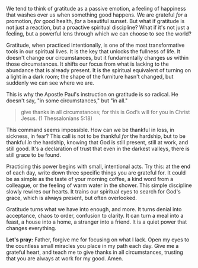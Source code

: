 We tend to think of gratitude as a passive emotion, a feeling of happiness that washes over us when something good happens. We are grateful *for* a promotion, *for* good health, *for* a beautiful sunset. But what if gratitude is not just a reaction, but a proactive spiritual discipline? What if it's not just a feeling, but a powerful lens through which we can choose to see the world?

Gratitude, when practiced intentionally, is one of the most transformative tools in our spiritual lives. It is the key that unlocks the fullness of life. It doesn't change our circumstances, but it fundamentally changes *us* within those circumstances. It shifts our focus from what is lacking to the abundance that is already present. It is the spiritual equivalent of turning on a light in a dark room; the shape of the furniture hasn't changed, but suddenly we can see where we are.

This is why the Apostle Paul's instruction on gratitude is so radical. He doesn't say, "in some circumstances," but "in all."

> give thanks in all circumstances; for this is God’s will for you in Christ Jesus. (1 Thessalonians 5:18)

This command seems impossible. How can we be thankful in loss, in sickness, in fear? This call is not to be thankful *for* the hardship, but to be thankful *in* the hardship, knowing that God is still present, still at work, and still good. It's a declaration of trust that even in the darkest valleys, there is still grace to be found.

Practicing this power begins with small, intentional acts. Try this: at the end of each day, write down three specific things you are grateful for. It could be as simple as the taste of your morning coffee, a kind word from a colleague, or the feeling of warm water in the shower. This simple discipline slowly rewires our hearts. It trains our spiritual eyes to search for God's grace, which is always present, but often overlooked.

Gratitude turns what we have into enough, and more. It turns denial into acceptance, chaos to order, confusion to clarity. It can turn a meal into a feast, a house into a home, a stranger into a friend. It is a quiet power that changes everything.

**Let's pray:**
Father, forgive me for focusing on what I lack. Open my eyes to the countless small miracles you place in my path each day. Give me a grateful heart, and teach me to give thanks in all circumstances, trusting that you are always at work for my good. Amen.
